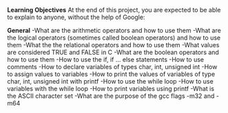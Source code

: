**Learning Objectives**
At the end of this project, you are expected to be able to explain to anyone, without the help of Google:

**General**
-What are the arithmetic operators and how to use them
-What are the logical operators (sometimes called boolean operators) and how to use them
-What the the relational operators and how to use them
-What values are considered TRUE and FALSE in C
-What are the boolean operators and how to use them
-How to use the if, if ... else statements
-How to use comments
-How to declare variables of types char, int, unsigned int
-How to assign values to variables
-How to print the values of variables of type char, int, unsigned int with printf
-How to use the while loop
-How to use variables with the while loop
-How to print variables using printf
-What is the ASCII character set
-What are the purpose of the gcc flags -m32 and -m64
